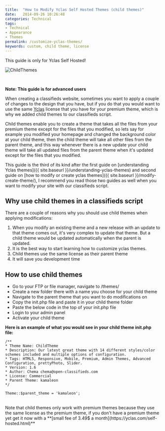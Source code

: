 ```yaml
---
title:  "How to Modify Yclas Self Hosted Themes (child themes)"
date:   2014-09-26 10:26:48
categories: Technical
tags: 
- Technical
- Appearance
- Themes
permalink: /customize-yclas-themes/
keywords: custom, child theme, license
---
```

<div class="alert alert-warning">
<strong><i class="glyphicon glyphicon-warning-sign"></i> </strong> This guide is only for Yclas Self Hosted!
</div>

![ChildThemes](//open-classifieds.com/wp-content/uploads/2014/09/1280x847xnotebook.jpg.pagespeed.ic.wAisV5pKA-.jpg)

<br>

**Note: This guide is for advanced users**

When creating a classifieds website, sometimes you want to apply a couple of changes to the design that you have, but if you do that you would want to use the same [Yclas](https://selfhosted.yclas.com/) license that you have for your premium theme, which is why we added child themes to our classifieds script.

Child themes enable you to create a theme that takes all the files from your premium theme except for the files that you modified, so lets say for example you modified your homepage and changed the background color at your child theme, then the child theme will take all other files from the parent theme, and this way whenever there is a new update your child theme will take all updated files from the parent theme when it's updated except for the files that you modified.

This guide is the third of its kind after the first guide on [understanding Yclas themes]({{ site.baseurl }}/understanding-yclas-themes) and second guide on [how to modify or create yclas themes]({{ site.baseurl }}/modify-create-theme/), I recommend you read those two guides as well when you want to modify your site with our classifieds script.

## Why use child themes in a classifieds script

There are a couple of reasons why you should use child themes when applying modifications:

1. When you modify an existing theme and a new release with an update to that theme comes out, it's very complex to update that theme. But a child theme would be updated automatically when the parent is updated.
2. It is the best way to start learning how to customize yclas themes.
3. Child themes use the same license as their parent theme
4. It will save you development time

## How to use child themes

* Go to your FTP or file manager, navigate to /themes/
* Create a new folder there with a name you choose for your child theme
* Navigate to the parent theme that you want to do modifications on
* Copy the init.php file and paste it in your child theme folder
* Paste the below code in the top of your init.php file
* Login to your admin panel
* Activate your child theme

**Here is an example of what you would see in your child theme init.php file:**
    
    
    /**
    * Theme Name: ChildTheme
    * Description: Our latest great theme with 14 different styles/color schemes included and multiple options of configuration. 
    * Tags: HTML5, Responsive, Mobile, Premium, Admin Themes, Advanced Configuration, prettyPhoto, Slider.
    * Version: 1.6 
    * Author: Chema chema@open-classifieds.com
    * License: Commercial 
    * Parent Theme: kamaleon
    */
    
    Theme::$parent_theme = 'kamaleon';
    
<br>
Note that child themes only work with premium themes because they use the same license as the premium theme, if you don't have a premium theme yet get it now with a **[small fee of 3.49$ a month](https://yclas.com/self-hosted.html)**

